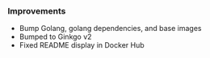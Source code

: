 ### Improvements

- Bump Golang, golang dependencies, and base images
- Bumped to Ginkgo v2
- Fixed README display in Docker Hub
